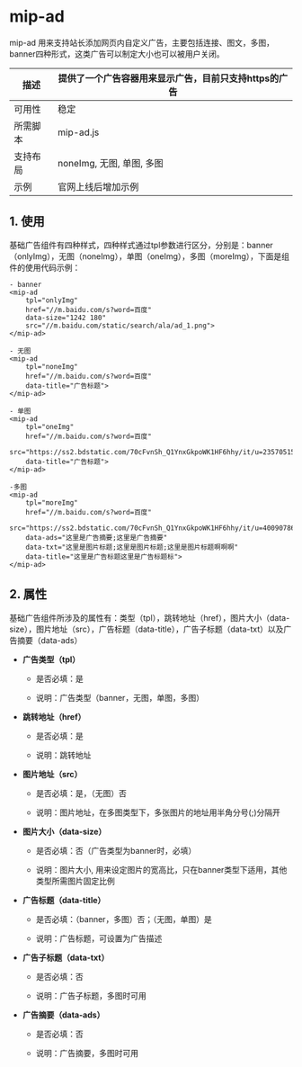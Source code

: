 # mip-ad

mip-ad 用来支持站长添加网页内自定义广告，主要包括连接、图文，多图，banner四种形式，这类广告可以制定大小也可以被用户关闭。

描述|提供了一个广告容器用来显示广告，目前只支持https的广告
----|----
可用性|稳定
所需脚本|mip-ad.js
支持布局|noneImg, 无图, 单图, 多图 
示例|官网上线后增加示例

## 1. 使用

基础广告组件有四种样式，四种样式通过tpl参数进行区分，分别是：banner（onlyImg），无图（noneImg），单图（oneImg），多图（moreImg），下面是组件的使用代码示例：

```
- banner
<mip-ad 
    tpl="onlyImg" 
    href="//m.baidu.com/s?word=百度" 
    data-size="1242 180" 
    src="//m.baidu.com/static/search/ala/ad_1.png">
</mip-ad>

- 无图
<mip-ad 
    tpl="noneImg" 
    href="//m.baidu.com/s?word=百度" 
    data-title="广告标题">
</mip-ad>

- 单图
<mip-ad 
    tpl="oneImg" 
    href="//m.baidu.com/s?word=百度" 
    src="https://ss2.bdstatic.com/70cFvnSh_Q1YnxGkpoWK1HF6hhy/it/u=2357051511,2286288825&fm=11&gp=0.jpg" 
    data-title="广告标题">
</mip-ad>

-多图
<mip-ad 
    tpl="moreImg" 
    href="//m.baidu.com/s?word=百度" 
    src="https://ss2.bdstatic.com/70cFvnSh_Q1YnxGkpoWK1HF6hhy/it/u=4009078664,3186400936&fm=111&gp=0.jpg;https://ss2.bdstatic.com/70cFvnSh_Q1YnxGkpoWK1HF6hhy/it/u=521986262,2379149184&fm=21&gp=0.jpg;https://ss1.bdstatic.com/70cFuXSh_Q1YnxGkpoWK1HF6hhy/it/u=195400779,4163278668&fm=21&gp=0.jpg" 
    data-ads="这里是广告摘要;这里是广告摘要" 
    data-txt="这里是图片标题;这里是图片标题;这里是图片标题啊啊啊"
    data-title="这里是广告标题这里是广告标题标">
</mip-ad>
```

## 2. 属性

基础广告组件所涉及的属性有：类型（tpl），跳转地址（href），图片大小（data-size），图片地址（src），广告标题（data-title），广告子标题（data-txt）以及广告摘要（data-ads）

- **广告类型（tpl）**
    
    - 是否必填：是

    - 说明：广告类型（banner，无图，单图，多图）

- **跳转地址（href）**

    - 是否必填：是

    - 说明：跳转地址

- **图片地址（src）**

    - 是否必填：是，（无图）否

    - 说明：图片地址，在多图类型下，多张图片的地址用半角分号(;)分隔开

- **图片大小（data-size）**

    - 是否必填：否（广告类型为banner时，必填）

    - 说明：图片大小, 用来设定图片的宽高比，只在banner类型下适用，其他类型所需图片固定比例

- **广告标题（data-title）**

    - 是否必填：（banner，多图）否；（无图，单图）是

    - 说明：广告标题，可设置为广告描述

- **广告子标题（data-txt）**
    
    - 是否必填：否

    - 说明：广告子标题，多图时可用

- **广告摘要（data-ads）**

	- 是否必填：否

    - 说明：广告摘要，多图时可用

